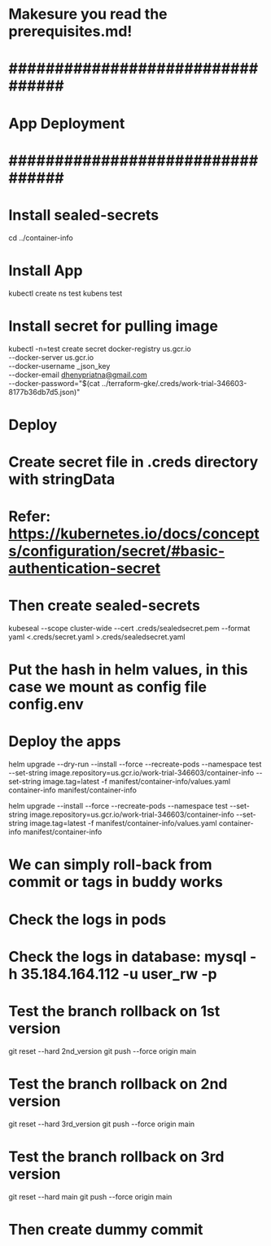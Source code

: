 # Makesure you read the prerequisites.md!

# ################################# #
#          App Deployment           #
# ################################# #

# Install sealed-secrets
cd ../container-info

# Install App
kubectl create ns test
kubens test

# Install secret for pulling image
kubectl -n=test create secret docker-registry us.gcr.io \
  --docker-server us.gcr.io \
  --docker-username _json_key \
  --docker-email dhenypriatna@gmail.com \
  --docker-password="$(cat ../terraform-gke/.creds/work-trial-346603-8177b36db7d5.json)"

# Deploy
# Create secret file in .creds directory with stringData
# Refer: https://kubernetes.io/docs/concepts/configuration/secret/#basic-authentication-secret

# Then create sealed-secrets
kubeseal --scope cluster-wide --cert .creds/sealedsecret.pem --format yaml <.creds/secret.yaml >.creds/sealedsecret.yaml

# Put the hash in helm values, in this case we mount as config file config.env

# Deploy the apps
helm upgrade --dry-run --install --force --recreate-pods --namespace test --set-string image.repository=us.gcr.io/work-trial-346603/container-info --set-string image.tag=latest -f manifest/container-info/values.yaml container-info manifest/container-info

helm upgrade --install --force --recreate-pods --namespace test --set-string image.repository=us.gcr.io/work-trial-346603/container-info --set-string image.tag=latest -f manifest/container-info/values.yaml container-info manifest/container-info

# We can simply roll-back from commit or tags in buddy works

# Check the logs in pods
# Check the logs in database: mysql -h 35.184.164.112 -u user_rw -p
# Test the branch rollback on 1st version
git reset --hard 2nd_version
git push --force origin main
# Test the branch rollback on 2nd version
git reset --hard 3rd_version
git push --force origin main
# Test the branch rollback on 3rd version
git reset --hard main
git push --force origin main 
# Then create dummy commit
